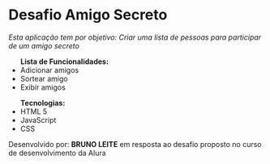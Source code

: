 # Desafio Amigo Secreto

<p><i>Esta aplicação tem por objetivo: Criar uma lista de pessoas para participar de um amigo secreto</i></p>

<p></p>

<ul><strong>Lista de Funcionalidades:</strong><br>
    <li>Adicionar amigos</li>
    <li>Sortear amigo</li>
    <li>Exibir amigos</li>
</ul>

<ul><strong>Tecnologias:</strong> <br>
    <li>HTML 5</li>
    <li>JavaScript</li>
    <li>CSS</li>
</ul>

<p>Desenvolvido por: <strong>BRUNO LEITE</Strong> em resposta ao desafio proposto no curso de desenvolvimento da Alura </p>
